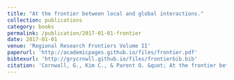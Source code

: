 ```yaml
---
title: "At the frontier between local and global interactions."
collection: publications
category: books
permalink: /publication/2017-01-01-frontier
date: 2017-01-01
venue: 'Regional Research Frontiers Volume II'
paperurl: 'http://academicpages.github.io/files/frontier.pdf'
bibtexurl: 'http://grycrnwll.github.io/files/frontierbib.bib'
citation: 'Cornwall, G., Kim C., & Parent O. &quot; At the frontier between local and global interactions. &quot; <i>Regional Research Frontiers Volume II (Sprinter, Edited by Randall JAckson and Peter Schaeffer)</i>, 2017. ISSN'
---
```

